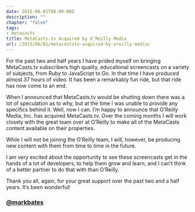 ```yaml
---
date: 2015-06-01T00:00:00Z
description: ""
chapter: "false"
tags:
- metacasts
title: MetaCasts.tv Acquired by O'Reilly Media
url: /2015/06/01/metacaststv-acquired-by-oreilly-media/
---
```




For the past two and half years I have prided myself on bringing MetaCasts.tv subscribers high quality, educational screencasts on a variety of subjects, from Ruby to JavaScript to Go. In that time I have produced almost 37 hours of video. It has been a remarkably fun ride, but that ride has now come to an end.

When I announced that MetaCasts.tv would be shutting down there was a lot of speculation as to why, but at the time I was unable to provide any specifics behind it. Well, now I can. I’m happy to announce that O’Reilly Media, Inc. has acquired MetaCasts.tv. Over the coming months I will work closely with the great team over at O’Reilly to make all of the MetaCasts content available on their properties.

While I will not be joining the O’Reilly team, I will, however, be producing new content with them from time to time in the future.

I am very excited about the opportunity to see these screencasts get in the hands of a lot of developers, to help them grow and learn, and I can’t think of a better partner to do that with than O’Reilly.

Thank you all, again, for your great support over the past two and a half years. It’s been wonderful!

### [@markbates](https://twitter.com/markbates)
